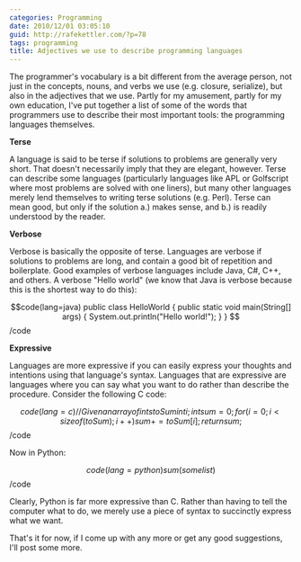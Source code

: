 ```yaml
---
categories: Programming
date: 2010/12/01 03:05:10
guid: http://rafekettler.com/?p=78
tags: programming
title: Adjectives we use to describe programming languages
---
```

The programmer's vocabulary is a bit different from the average person, not just in the concepts, nouns, and verbs we use (e.g. closure, serialize), but also in the adjectives that we use. Partly for my amusement, partly for my own education, I've put together a list of some of the words that programmers use to describe their most important tools: the programming languages themselves.

**Terse**

A language is said to be terse if solutions to problems are generally very short. That doesn't necessarily imply that they are elegant, however. Terse can describe some languages (particularly languages like APL or Golfscript where most problems are solved with one liners), but many other languages merely lend themselves to writing terse solutions (e.g. Perl). Terse can mean good, but only if the solution a.) makes sense, and b.) is readily understood by the reader.

**Verbose**

Verbose is basically the opposite of terse. Languages are verbose if solutions to problems are long, and contain a good bit of repetition and boilerplate. Good examples of verbose languages include Java, C#, C++, and others. A verbose "Hello world" (we know that Java is verbose because this is the shortest way to do this):

$$code(lang=java)    
public class HelloWorld {
    public static void main(String[] args) {
        System.out.println("Hello world!");
    }
}
$$/code

**Expressive**

Languages are more expressive if you can easily express your thoughts and intentions using that language's syntax. Languages that are expressive are languages where you can say what you want to do rather than describe the procedure. Consider the following C code:

$$code(lang=c)    
// Given an array of ints toSum
int i;
int sum = 0;
for (i = 0; i < sizeof(toSum); i++)
    sum += toSum[i];
return sum;
$$/code

Now in Python:

$$code(lang=python)
sum(somelist)
$$/code

Clearly, Python is far more expressive than C. Rather than having to tell the computer what to do, we merely use a piece of syntax to succinctly express what we want.

That's it for now, if I come up with any more or get any good suggestions, I'll post some more.
 
